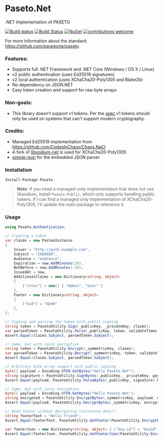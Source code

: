 # Paseto.Net
.NET Implementation of PASETO

[![Build status](https://ci.appveyor.com/api/projects/status/q8oefx7i9yix53m9/branch/master?svg=true)](https://ci.appveyor.com/project/dustinsoftware/paseto-net/branch/master)
[![Build Status](https://travis-ci.org/dustinsoftware/Paseto.Net.svg?branch=master)](https://travis-ci.org/dustinsoftware/Paseto.Net)
[![NuGet](https://img.shields.io/nuget/v/Paseto.svg)](https://www.nuget.org/packages/Paseto/)
[![contributions welcome](https://img.shields.io/badge/contributions-welcome-brightgreen.svg?style=flat)](https://github.com/dustinsoftware/paseto.net/issues)

For more information about the standard: https://github.com/paragonie/paseto

### Features:
* Supports full .NET Framework and .NET Core (Windows / OS X / Linux)
* v2 public authentication (uses Ed25519 signatures)
* v2 local authentication (uses XChaCha20-Poly1305 and Blake2b)
* No dependency on JSON.NET
* Easy token creation *and* support for raw byte arrays

### Non-goals:
* This library doesn't support v1 tokens. Per the [spec](https://github.com/paragonie/paseto/tree/9532a73d0db04d083681a859ec232d1d7ddfa5dd/docs/01-Protocol-Versions) v1 tokens should only be used on systems that can't support modern cryptography.

### Credits:
- Managed Ed25519 implementation from https://github.com/CodesInChaos/Chaos.NaCl
- A fork of [libsodium-net](https://github.com/dustinsoftware/libsodium-net/) is used for XChaCha20-Poly1305
- [simple-json](https://github.com/facebook-csharp-sdk/simple-json) for the embedded JSON parser

### Installation
```
Install-Package Paseto
```

> **Note**: If you need a managed-only implementation that does not use libsodium, install `Paseto.Public`, which only supports handling public tokens. If I can find a managed only implementation of XChaCha20-Poly1305, I'll update the main package to reference it.

### Usage
```csharp
using Paseto.Authentication;

// Creating a token
var claims = new PasteoInstance
{
	Issuer = "http://auth.example.com",
	Subject = "2986689",
	Audience = "audience",
	Expiration = now.AddMinutes(10),
	NotBefore = now.AddMinutes(-10),
	IssuedAt = now,
	AdditionalClaims = new Dictionary<string, object>
	{
		["roles"] = new[] { "Admin", "User" }
	},
	Footer = new Dictionary<string, object>
	{
		["kid"] = "dpm0"
	},
};

// Signing and parsing the token with public signing
string token = PasetoUtility.Sign(_publicKey, _privateKey, claims);
var parsedToken = PasetoUtility.Parse(_publicKey, token, validateTimes: true);
Assert.Equal(claims.Subject, parsedToken.Subject);

// Same, but with local encryption
string token = PasetoUtility.Encrypt(_symmetricKey, claims);
var parsedToken = PasetoUtility.Decrypt(_symmetricKey, token, validateTimes: true);
Assert.Equal(claims.Subject, parsedToken.Subject);

// Arbitrary byte array support with public signing
byte[] payload = Encoding.UTF8.GetBytes("Hello Paseto.Net");
string signature = PasetoUtility.SignBytes(_publicKey, _privateKey, payload); // v2.public.signature
Assert.Equal(payload, PasetoUtility.ParseBytes(_publicKey, signature).Payload);

// Same, but with local encryption
byte[] payload = Encoding.UTF8.GetBytes("Hello Paseto.Net");
string encrypted = PasetoUtility.EncryptBytes(_symmetricKey, payload, nonce);
Assert.Equal(payload, PasetoUtility.DecryptBytes(_symmetricKey, encrypted));

// Read footer without decrypting (untrusted data!)
string footerText = "Hello friend";
Assert.Equal(footerText, PasetoUtility.GetFooter(PasetoUtility.EncryptBytes(_symmetricKey, new byte[0], footerText)));

var footerJson = new Dictionary<string, object> { ["key-id"] = "key10" };
Assert.Equal(footerJson, PasetoUtility.GetFooterJson(PasetoUtility.Encrypt(_symmetricKey, new PasteoInstance { Footer = footerJson })));
```
